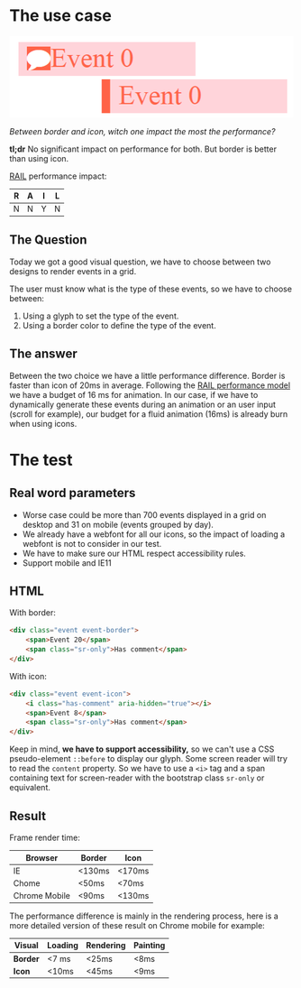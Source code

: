 # The use case

![Border VS Icons](img.png)

_Between border and icon, witch one impact the most the performance?_

**tl;dr** No significant impact on performance for both. But border is better than using icon.

[RAIL](https://developers.google.com/web/tools/profile-performance/evaluate-performance/rail) performance impact:

|  R    |	 A  | 	I  | 	L  |
|-------|-------|------|-------|
|  N    |  N    |  Y   |   N   |

## The Question
Today we got a good visual question, we have to choose between two designs to render events in a grid.

The user must know what is the type of these events, so we have to choose between:

 1. Using a glyph to set the type of the event.
 2. Using a border color to define the type of the event. 

## The answer

Between the two choice we have a little performance difference. Border is faster than icon of 20ms in average.
Following the [RAIL performance model](https://developers.google.com/web/tools/profile-performance/evaluate-performance/rail#animation-render-frames-every-16ms) we have a budget of 16 ms for animation.
In our case, if we have to dynamically generate these events during an animation or an user input (scroll for example), our budget for a fluid animation (16ms) is already burn
when using icons.

# The test

## Real word parameters

 - Worse case could be more than 700 events displayed in a grid on desktop and 31 on mobile (events grouped by day).
 - We already have a webfont for all our icons, so the impact of loading a webfont is not to consider in our test.
 - We have to make sure our HTML respect accessibility rules.
 - Support mobile and IE11

## HTML

With border:

``` HTML
<div class="event event-border">	
	<span>Event 20</span>
	<span class="sr-only">Has comment</span>
</div>
```
    
With icon:

``` HTML
<div class="event event-icon">
	<i class="has-comment" aria-hidden="true"></i>
	<span>Event 8</span>
	<span class="sr-only">Has comment</span>
</div>
```

Keep in mind, **we have to support accessibility,** so we can't use a CSS pseudo-element `::before` to display our glyph. 
Some screen reader will try to read the `content` property. So we have to use a `<i>` tag and a span containing text for screen-reader with the bootstrap class `sr-only` or equivalent.

## Result

Frame render time:

|  Browser    |	 Border  | 	Icon  |
|-------------|----------|--------|
|      IE     |  <130ms  | <170ms |
|     Chome   |  <50ms   |  <70ms |
|Chrome Mobile|  <90ms   | <130ms |


The performance difference is mainly in the rendering process, here is a more detailed version of these result on Chrome mobile for example: 

|   Visual   | Loading | Rendering | Painting |
|------------|---------|-----------|----------|
| **Border** | <7 ms   | <25ms     | <8ms     | 
| **Icon**   | <10ms   | <45ms     | <9ms     |

